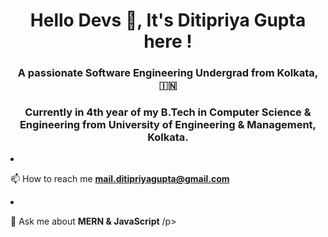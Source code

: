 
<h1 align="center">Hello Devs 👋, It's Ditipriya Gupta here !</h1>
<h3 align="center">A passionate Software Engineering Undergrad from Kolkata, 🇮🇳</h3>
<h3 align="center">Currently in 4th year of my B.Tech in Computer Science & Engineering from University of Engineering & Management, Kolkata.</h3>

<p

- 📫 How to reach me **mail.ditipriyagupta@gmail.com**

- 💬 Ask me about **MERN & JavaScript**
   /p>


